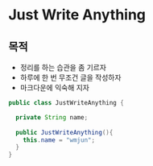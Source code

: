 # Just Write Anything



## 목적

- 정리를 하는 습관을 좀 기르자
- 하루에 한 번 무조건 글을 작성하자
- 마크다운에 익숙해 지자



```java
public class JustWriteAnything {

  private String name;
  
  public JustWriteAnything(){
    this.name = "wmjun";
  }
}
```

